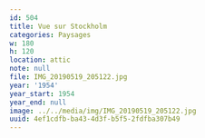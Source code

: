 ```yaml
---
id: 504
title: Vue sur Stockholm
categories: Paysages
w: 180
h: 120
location: attic
note: null
file: IMG_20190519_205122.jpg
year: '1954'
year_start: 1954
year_end: null
image: ../../media/img/IMG_20190519_205122.jpg
uuid: 4ef1cdfb-ba43-4d3f-b5f5-2fdfba307b49
---
```


